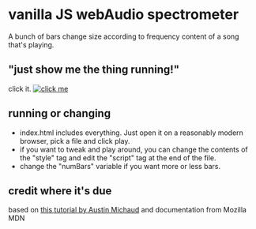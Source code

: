 # vanilla JS webAudio spectrometer
A bunch of bars change size according to frequency content of a song that's playing.

## "just show me the thing running!"
click it.
[![click me](http://img.youtube.com/vi/kfpWwExg7jc/0.jpg)](https://www.youtube.com/watch?v=kfpWwExg7jc)

## running or changing
- index.html includes everything. Just open it on a reasonably modern browser, pick a file and click play.
- if you want to tweak and play around, you can change the contents of the  "style" tag and edit the "script" tag at the end of the file.
- change the "numBars" variable if you want more or less bars.
## credit where it's due
based on [this tutorial by Austin Michaud](https://medium.com/swlh/building-a-audio-visualizer-with-javascript-324b8d420e7) and documentation from Mozilla MDN
